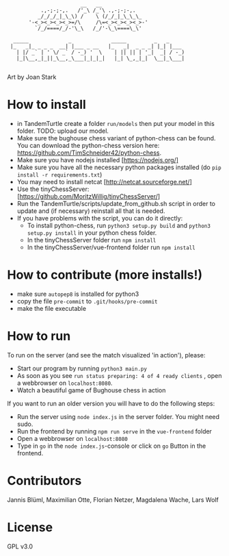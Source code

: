 ~~~~
                        __   __
           .,-;-;-,.   /'_\ /_'\ .,-;-;-,.
          _/_/_/_|_\_\) /    \ (/_/_|_\_\_\_
       '-<_><_><_><_>=/\     /\=<_><_><_><_>-'
         `/_/====/_/-'\_\   /_/'-\_\====\_\'

  _____             _             _____         _   _     
 |_   _|_ _ _ _  __| |___ _ __   |_   _|  _ _ _| |_| |___
   | |/ _` | ' \/ _` / -_) '  \    | || || | '_|  _| / -_)
   |_|\__,_|_||_\__,_\___|_|_|_|   |_| \_,_|_|  \__|_\___|


~~~~
Art by Joan Stark

# How to install
  * in TandemTurtle create a folder `run/models` then put your model in this folder. TODO: upload our model.
  * Make sure the bughouse chess variant of python-chess can be found.
You can download the python-chess version here:
https://github.com/TimSchneider42/python-chess.
  * Make sure you have nodejs installed [https://nodejs.org/]
  * Make sure you have all the necessary python packages installed (do `pip install -r requirements.txt`)
  * You may need to install netcat [http://netcat.sourceforge.net/]
  * Use the tinyChessServer: [https://github.com/MoritzWillig/tinyChessServer/]
  * Run the TandemTurtle/scripts/update_from_github.sh script in order to update and (if necessary) reinstall all that is needed.
  * If you have problems with the script, you can do it directly:
     * To install python-chess, run `python3 setup.py build` and `python3 setup.py install` in your python chess folder.
     * In the tinyChessServer folder run `npm install`
     * In the tinyChessServer/vue-frontend folder run `npm install`

# How to contribute (more installs!)
  * make sure `autopep8` is installed for python3
  * copy the file `pre-commit` to `.git/hooks/pre-commit`
  * make the file executable

# How to run

To run on the server (and see the match visualized 'in action'), please:
  * Start our program by running `python3 main.py`
  * As soon as you see `run status preparing: 4 of 4 ready clients` , open a webbrowser on `localhost:8080`.
  * Watch a beautiful game of Bughouse chess in action

If you want to run an older version you will have to do the following steps:
  * Run the server using `node index.js` in the server folder. You might need sudo.
  * Run the frontend by running `npm run serve` in the `vue-frontend` folder
  * Open a webbrowser on `localhost:8080`  
  * Type in `go` in the `node index.js`-console or click on `go` Button in the frontend.

# Contributors
Jannis Blüml, Maximilian Otte, Florian Netzer, Magdalena Wache, Lars Wolf

# License
GPL v3.0
